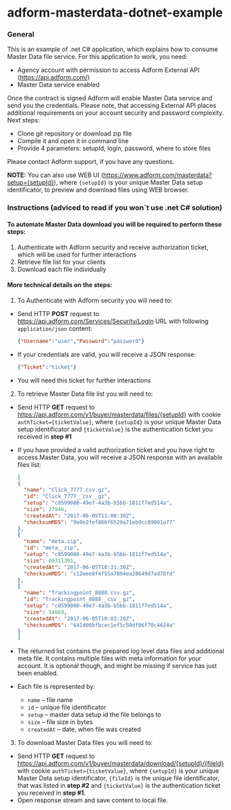 adform-masterdata-dotnet-example
================================
### General
This is an example of .net C# application, which explains how to consume Master Data file service.
For this application to work, you need:
  * Agency account with permission to access Adform External API (https://api.adform.com/)
  * Master Data service enabled 
  
Once the contract is signed Adform will enable Master Data service and send you the credentials. Please note, that accessing External API places additional requirements on your account security and password complexity.
Next steps:
 * Clone git repository or download zip file
 * Compile it and open it in command line
 * Provide 4 parameters: setupId, login, password, where to store files

Please contact Adform support, if you have any questions.

**NOTE:** You can also use WEB UI (https://www.adform.com/masterdata?setup={setupId}), where ```{setupId}``` is your unique Master Data setup identificator, to preview and download files using WEB browser.
  
### Instructions (adviced to read if you won`t use .net C# solution)
#### To automate Master Data download you will be required to perform these steps:
1. Authenticate with Adform security and receive authorization ticket, which will be used for further interactions 
2. Retrieve file list for your clients
3. Download each file individually
#### More technical details on the steps:
1. To Authenticate with Adform security you will need to:
  * Send HTTP **POST** request to https://api.adform.com/Services/Security/Login URL with following ```application/json``` content: 
      ```JSON
      {"Username":"user","Password":"password"}
      ```
  * If your credentials are valid, you will receive a JSON response: 
      ```JSON
      {"Ticket":"ticket"}
      ```
  * You will need this ticket for further interactions
2. To retrieve Master Data file list you will need to:
  * Send HTTP **GET** request to https://api.adform.com/v1/buyer/masterdata/files/{setupId} with cookie ```authTicket={ticketValue}```, where ```{setupId}``` is your unique Master Data setup identificator and ```{ticketValue}``` is the authentication ticket you received in **step #1**
  * If you have provided a valid authorization ticket and you have right to access Master Data, you will receive a JSON response with an available files list: 
    
      ```JSON
      [
    {
        "name": "Click_7777.csv.gz",
        "id": "Click_7777__csv__gz",
        "setup": "c8599080-49e7-4a3b-b5bb-1811f7ed514a",
        "size": 27946,
        "createdAt": "2017-06-05T11:00:30Z",
        "checksumMD5": "9e0e2fef866f6529a71eb9cc89001a77"
    },
    {
        "name": "meta.zip",
        "id": "meta__zip",
        "setup": "c8599080-49e7-4a3b-b5bb-1811f7ed514a",
        "size": 69311391,
        "createdAt": "2017-06-05T10:31:30Z",
        "checksumMD5": "c12eee8f4f55a7894ea28649d7ad78fd"
    },
    {
        "name": "Trackingpoint_8888.csv.gz",
        "id": "Trackingpoint_8888__csv__gz",
        "setup": "c8599080-49e7-4a3b-b5bb-1811f7ed514a",
        "size": 54669,
        "createdAt": "2017-06-05T10:03:20Z",
        "checksumMD5": "641d06bfbcec1ef5c50df06f70c4624a"
    }
    ]
    ```
  * The returned list contains the prepared log level data files and additional meta file. It contains multiple files with meta information for your account. It is optional though, and might be missing if service has just been enabled.
  * Each file is represented by: 
      * ```name``` – file name
      * ```id``` – unique file identificator
      * ```setup``` – master data setup id the file belongs to
      * ```size``` – file size in bytes
      * ```createdAt``` – date, when file was created
3. To download Master Data files you will need to:
  * Send HTTP **GET** request to https://api.adform.com/v1/buyer/masterdata/download/{setupId}/{fileId} with cookie ```authTicket={ticketValue}```, where ```{setupId}``` is your unique Master Data setup identificator, ```{fileId}``` is the unique file identificator, that was listed in **step #2** and ```{ticketValue}``` is the authentication ticket you received in **step #1**.
  * Open response stream and save content to local file.
